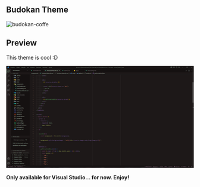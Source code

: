 ## Budokan Theme

![budokan-coffe](https://media.tenor.com/BhooVl_hNZYAAAAC/asthetic-anime.gif)

## Preview

This theme is cool :D

![budokan-theme](https://raw.githubusercontent.com/matheusfnl/Budokan-Theme/main/images/Buddokan%20theme.png)

**Only available for Visual Studio... for now. Enjoy!**
